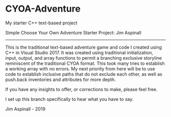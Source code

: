 # CYOA-Adventure
My starter C++ text-based project

Simple Choose Your Own Adventure Starter Project: Jim Aspinall

****

This is the traditional text-based adventure game and code I created using C++ in Visual Studio 2017.
It was created using traditional initialization, input, output, and array functions to permit a branching exclusive storyline reminiscent of the traditional CYOA format.
This took many tries to establish a working array with no errors.
My next priority from here will be to use code to establish inclusive paths that do not exclude each other, as well as push.back inventories and attributes for more depth.

If you have any insights to offer, or corrections to make, please feel free.

I set up this branch specifically to hear what you have to say.

Jim Aspinall - 2019
